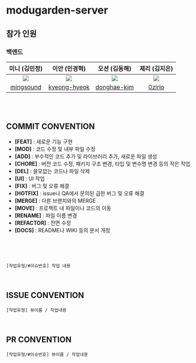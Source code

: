 # modugarden-server


## 참가 인원
### 백엔드
|미니 (김민정)|이안 (민경혁)|오션 (김동해)|제리 (김지은)|
|:------:|:---:|:------:|:---:|
| ![](https://github.com/mingsound21.png?size=120) | ![](https://github.com/kyeong-hyeok.png?size=120) | ![](https://github.com/donghae-kim.png?size=120) | ![](https://github.com/0zlrlo.png?size=120) |
|[mingsound](https://github.com/mingsound21)|[kyeong-hyeok](https://github.com/kyeong-hyeok)|[donghae-kim](https://github.com/donghae-kim)|[0zlrlo](https://github.com/0zlrlo)|
<br>
<br>

## COMMIT CONVENTION
- **[FEAT]** : 새로운 기능 구현
- **[MOD]** : 코드 수정 및 내부 파일 수정
- **[ADD]** : 부수적인 코드 추가 및 라이브러리 추가, 새로운 파일 생성
- **[CHORE]** : 버전 코드 수정, 패키지 구조 변경, 타입 및 변수명 변경 등의 작은 작업
- **[DEL]** : 쓸모없는 코드나 파일 삭제
- **[UI]** : UI 작업
- **[FIX]** : 버그 및 오류 해결
- **[HOTFIX]** : issue나 QA에서 문의된 급한 버그 및 오류 해결
- **[MERGE]** : 다른 브랜치와의 MERGE
- **[MOVE]** : 프로젝트 내 파일이나 코드의 이동
- **[RENAME]** : 파일 이름 변경
- **[REFACTOR]** : 전면 수정
- **[DOCS]** : README나 WIKI 등의 문서 개정
<br>
<br>

## 
```
[작업유형/#이슈번호] 작업 내용
```
<br>

## ISSUE CONVENTION
```
[작업유형] 뷰이름 / 작업내용
```
<br>

## PR CONVENTION
```
[작업유형/#이슈번호] 뷰이름 / 작업내용
```
